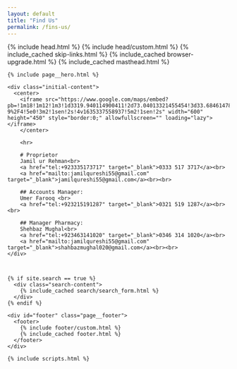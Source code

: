 ```yaml
---
layout: default
title: "Find Us"
permalink: /fins-us/
---
```



<!doctype html>
<!--
  Minimal Mistakes Jekyll Theme 4.24.0 by Michael Rose
  Copyright 2013-2020 Michael Rose - mademistakes.com | @mmistakes
  Free for personal and commercial use under the MIT license
  https://github.com/mmistakes/minimal-mistakes/blob/master/LICENSE
-->
<html lang="{{ site.locale | slice: 0,2 | default: "en" }}" class="no-js">
  <head>
    {% include head.html %}
    {% include head/custom.html %}
  </head>

  <body class="layout--{{ page.layout | default: layout.layout }}{% if page.classes or layout.classes %}{{ page.classes | default: layout.classes | join: ' ' | prepend: ' ' }}{% endif %}">
    {% include_cached skip-links.html %}
    {% include_cached browser-upgrade.html %}
    {% include_cached masthead.html %}
    
    {% include page__hero.html %}

    <div class="initial-content">
      <center>
        <iframe src="https://www.google.com/maps/embed?pb=!1m18!1m12!1m3!1d3319.940114900411!2d73.04013321455454!3d33.68461478070752!2m3!1f0!2f0!3f0!3m2!1i1024!2i768!4f13.1!3m3!1m2!1s0x38dfbff918838da7%3A0x54e2a2c8aaf168e7!2sSafeway%20Pharmacy%20%26%20Cosmetics%20G-9%2F4!5e0!3m2!1sen!2s!4v1635337558937!5m2!1sen!2s" width="600" height="450" style="border:0;" allowfullscreen="" loading="lazy"></iframe>
        </center>

        <hr>

        # Proprietor
        Jamil ur Rehman<br> 
        <a href="tel:+923335173717" target="_blank">0333 517 3717</a><br>
        <a href="mailto:jamilqureshi55@gmail.com" target="_blank">jamilqureshi55@gmail.com</a><br><br>

        ## Accounts Manager:
        Umer Farooq <br>
        <a href="tel:+923215191287" target="_blank">0321 519 1287</a><br><br>

        ## Manager Pharmacy: 
        Shehbaz Mughal<br>
        <a href="tel:+923463141020" target="_blank">0346 314 1020</a><br>
        <a href="mailto:jamilqureshi55@gmail.com" target="_blank">shahbazmughal020@gmail.com</a><br><br>
    </div>
    


    {% if site.search == true %}
      <div class="search-content">
        {% include_cached search/search_form.html %}
      </div>
    {% endif %}

    <div id="footer" class="page__footer">
      <footer>
        {% include footer/custom.html %}
        {% include_cached footer.html %}
      </footer>
    </div>

    {% include scripts.html %}

  </body>
</html>



